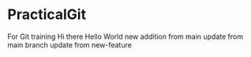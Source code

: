 # PracticalGit
For Git training
Hi there
Hello World
new addition from main
update from main branch
update from new-feature
